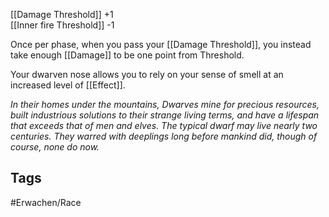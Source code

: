 [[Damage Threshold]] +1  
[[Inner fire Threshold]] -1

Once per phase, when you pass your [[Damage Threshold]], you instead take enough [[Damage]] to be one point from Threshold.

Your dwarven nose allows you to rely on your sense of smell at an increased level of [[Effect]].

_In their homes under the mountains, Dwarves mine for precious resources, built industrious solutions to their strange living terms, and have a lifespan that exceeds that of men and elves. The typical dwarf may live nearly two centuries. They warred with deeplings long before mankind did, though of course, none do now._

## Tags
#Erwachen/Race 